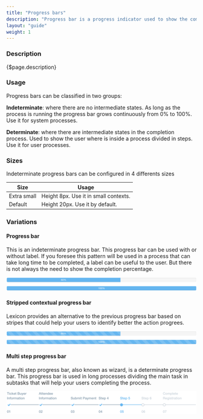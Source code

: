 ```yaml
---
title: "Progress bars"
description: "Progress bar is a progress indicator used to show the completion percentage of a task."
layout: "guide"
weight: 1
---
```


### Description

{$page.description}

### Usage

Progress bars can be classified in two groups:

**Indeterminate**: where there are no intermediate states. As long as the process is running the progress bar grows continuously from 0% to 100%. Use it for system processes.

**Determinate**: where there are intermediate states in the completion process. Used to show the user where is inside a process divided in steps. Use it for user processes.

### Sizes

Indeterminate progress bars can be configured in 4 differents sizes

| Size | Usage |
| ---- | ----- |
| Extra small | Height 8px. Use it in small contexts. |
| Default | Height 20px. Use it by default. |

### Variations

#### Progress bar

This is an indeterminate progress bar. This progress bar can be used with or without label.
If you foresee this pattern will be used in a process that can take long time to be completed, a label can be useful to the user. But there is not always the need to show the completion percentage.

![indeterminate progress bar](../../../images/progressBarIndeterminate.png)

#### Stripped contextual progress bar

Lexicon provides an alternative to the previous progress bar based on stripes that could help your users to identify better the action progrees.

![indeterminate stripped progress bar](../../../images/progressBarIndeterminateStriped.png)

#### Multi step progress bar

A multi step progress bar, also known as wizard, is a determinate progress bar. This progress bar is used in long processes dividing the main task in subtasks that will help your users completing the process.

![determiate progress bar or wizard](../../../images/progressBarDeterminate.png)
